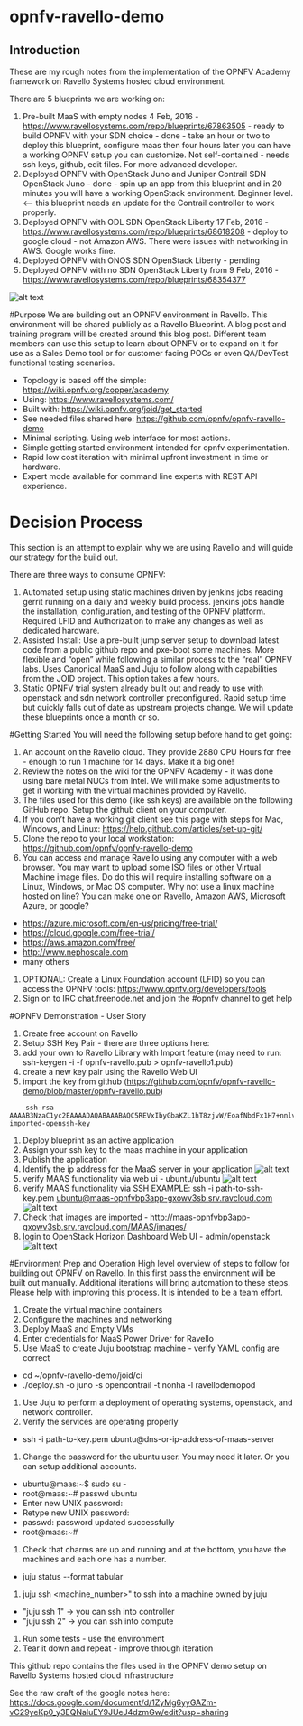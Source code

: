 # opnfv-ravello-demo

## Introduction
These are my rough notes from the implementation of the OPNFV Academy framework on Ravello Systems hosted cloud environment.

There are 5 blueprints we are working on:

1. Pre-built MaaS with empty nodes 4 Feb, 2016 - https://www.ravellosystems.com/repo/blueprints/67863505 - ready to build OPNFV with your SDN choice - done - take an hour or two to deploy this blueprint, configure maas then four hours later you can have a working OPNFV setup you can customize. Not self-contained - needs ssh keys, github, edit files. For more advanced developer.
2. Deployed OPNFV with OpenStack Juno and Juniper Contrail SDN OpenStack Juno - done - spin up an app from this blueprint and in 20 minutes you will have a working OpenStack environment. Beginner level. <-- this blueprint needs an update for the Contrail controller to work properly.
3. Deployed OPNFV with ODL SDN OpenStack Liberty 17 Feb, 2016 - https://www.ravellosystems.com/repo/blueprints/68618208 - deploy to google cloud - not Amazon AWS. There were issues with networking in AWS. Google works fine.
4. Deployed OPNFV with ONOS SDN OpenStack Liberty - pending
5. Deployed OPNFV with no SDN OpenStack Liberty from 9 Feb, 2016 - https://www.ravellosystems.com/repo/blueprints/68354377

![alt text](https://github.com/opnfv/opnfv-ravello-demo/raw/master/pics/OPNFV-Ravello-4node4net.png "OPNFV Academy Drawing")

#Purpose
We are building out an OPNFV environment in Ravello. This environment will be shared publicly as a Ravello Blueprint. A blog post and training program will be created around this blog post. Different team members can use this setup to learn about OPNFV or to expand on it for use as a Sales Demo tool or for customer facing POCs or even QA/DevTest functional testing scenarios.
- Topology is based off the simple: https://wiki.opnfv.org/copper/academy 
- Using: https://www.ravellosystems.com/
- Built with: https://wiki.opnfv.org/joid/get_started
- See needed files shared here: https://github.com/opnfv/opnfv-ravello-demo
- Minimal scripting. Using web interface for most actions. 
- Simple getting started environment intended for opnfv experimentation. 
- Rapid low cost iteration with minimal upfront investment in time or hardware. 
- Expert mode available for command line experts with REST API experience. 

# Decision Process
This section is an attempt to explain why we are using Ravello and will guide our strategy for the build out.

There are three ways to consume OPNFV:

1. Automated setup using static machines driven by jenkins jobs reading gerrit running on a daily and weekly build process. jenkins jobs handle the installation, configuration, and testing of the OPNFV platform. Required LFID and Authorization to make any changes as well as dedicated hardware.
1. Assisted Install: Use a pre-built jump server setup to download latest code from a public github repo and pxe-boot some machines. More flexible and “open” while following a similar process to the “real” OPNFV labs. Uses Canonical MaaS and Juju to follow along with capabilities from the JOID project. This option takes a few hours.
1. Static OPNFV trial system already built out and ready to use with openstack and sdn network controller preconfigured. Rapid setup time but quickly falls out of date as upstream projects change. We will update these blueprints once a month or so.

#Getting Started
You will need the following setup before hand to get going:

1. An account on the Ravello cloud. They provide 2880 CPU Hours for free - enough to run 1 machine for 14 days. Make it a big one!
1. Review the notes on the wiki for the OPNFV Academy - it was done using bare metal NUCs from Intel. We will make some adjustments to get it working with the virtual machines provided by Ravello.
1. The files used for this demo (like ssh keys) are available on the following GitHub repo. Setup the github client on your computer.
1. If you don’t have a working git client see this page with steps for Mac, Windows, and Linux: https://help.github.com/articles/set-up-git/ 
1. Clone the repo to your local workstation:  https://github.com/opnfv/opnfv-ravello-demo
1. You can access and manage Ravello using any computer with a web browser. You may want to upload some ISO files or other Virtual Machine image files. Do do this will require installing software on a Linux, Windows, or Mac OS computer. Why not use a linux machine hosted on line?  You can make one on Ravello, Amazon AWS, Microsoft Azure, or google?
  * https://azure.microsoft.com/en-us/pricing/free-trial/
  * https://cloud.google.com/free-trial/
  * https://aws.amazon.com/free/
  * http://www.nephoscale.com
  * many others
1. OPTIONAL: Create a Linux Foundation account (LFID) so you can access the OPNFV tools: https://www.opnfv.org/developers/tools 
1. Sign on to IRC chat.freenode.net and join the #opnfv channel to get help

#OPNFV Demonstration - User Story

1. Create free account on Ravello
1. Setup SSH Key Pair - there are three options here:
  1. add your own to Ravello Library with Import feature (may need to run: ssh-keygen -i -f opnfv-ravello.pub > opnfv-ravello1.pub)
  1. create a new key pair using the Ravello Web UI
  1. import the key from github (https://github.com/opnfv/opnfv-ravello-demo/blob/master/opnfv-ravello.pub)
  ```
      ssh-rsa AAAAB3NzaC1yc2EAAAADAQABAAABAQC5REVxIbyGbaKZL1hT8zjvW/EoafNbdFx1H7+nnlvutb7PFlOKXHswrcX4bWZttTHnKzt2NWjeRgaX0c4RRMl/0+NLqb82nyBj5AP4V4O/s+5MP+kbmQAVUo1aKfu6Z8jw9VUTc6ztmMGFfLq/+8d79avmvfCKsv1RuPojLRHU8Np0GgUaHFbkIzaFRMMvgSAdsz8etBC/sD5v/PAsnEB6Vdv1QLIdmb7leJaaNDbf9JiTInR5yay3XYZ1y5CDpD4KuODn9nbgfzLh8NMqeQ2O2Noyg1c4yrxXLEXWQwDFRuCmXLPAta1kDOSsYUWGQzSCoQHZeAhp1E/t/ULjMPfV imported-openssh-key
  ```
1. Deploy blueprint as an active application
1. Assign your ssh key to the maas machine in your application
1. Publish the application
1. Identify the ip address for the MaaS server in your application
  ![alt text](https://github.com/opnfv/opnfv-ravello-demo/raw/master/pics/ravello-ip-address.png "Show Ravello IP Address")
1. verify MAAS functionality via web ui - ubuntu/ubuntu
 ![alt text](https://github.com/opnfv/opnfv-ravello-demo/raw/master/pics/opnfv-joid-maas.png "MaaS Web UI")
1. verify MAAS functionality via SSH EXAMPLE: ssh -i path-to-ssh-key.pem ubuntu@maas-opnfvbp3app-gxowv3sb.srv.ravcloud.com
 ![alt text](https://github.com/opnfv/opnfv-ravello-demo/raw/master/pics/ravello-ip-address.png "Show Ravello IP Address")
1. Check that images are imported - http://maas-opnfvbp3app-gxowv3sb.srv.ravcloud.com/MAAS/images/
1. login to OpenStack Horizon Dashboard Web UI  - admin/openstack
 ![alt text](https://github.com/opnfv/opnfv-ravello-demo/raw/master/pics/opnfv-joid-openstack.png "Show OpenStack Horizon Dashboard Web UI")
 
#Environment Prep and Operation
High level overview of steps to follow for building out OPNFV on Ravello.
In this first pass the environment will be built out manually. Additional iterations will bring automation to these steps.  Please help with improving this process. It is intended to be a team effort.

1. Create the virtual machine containers
1. Configure the machines and networking
1. Deploy MaaS and Empty VMs
1. Enter credentials for MaaS Power Driver for Ravello
1. Use MaaS to create Juju bootstrap machine - verify YAML config are correct
  - cd ~/opnfv-ravello-demo/joid/ci
  - ./deploy.sh -o juno -s opencontrail -t nonha -l ravellodemopod
1. Use Juju to perform a deployment of operating systems, openstack, and network controller.
1. Verify the services are operating properly 
  - ssh -i path-to-key.pem ubuntu@dns-or-ip-address-of-maas-server
1. Change the password for the ubuntu user.  You may need it later.  Or you can setup additional accounts.  
  - ubuntu@maas:~$ sudo su -
  - root@maas:~# passwd ubuntu
  - Enter new UNIX password:
  - Retype new UNIX password:
  - passwd: password updated successfully
  - root@maas:~#
1. Check that charms are up and running and at the bottom, you have the machines and each one has a number.
  - juju status --format tabular
1. juju ssh <machine_number>" to ssh into a machine owned by juju
  - "juju ssh 1" -> you can ssh into controller
  - "juju ssh 2" -> you can ssh into compute
1. Run some tests - use the environment
1. Tear it down and repeat - improve through iteration

This github repo contains the files used in the OPNFV demo setup on Ravello Systems hosted cloud infrastructure

See the raw draft of the google notes here: https://docs.google.com/document/d/1ZyMg6yyGAZm-vC29yeKp0_y3EQNaIuEY9JUeJ4dzmGw/edit?usp=sharing
